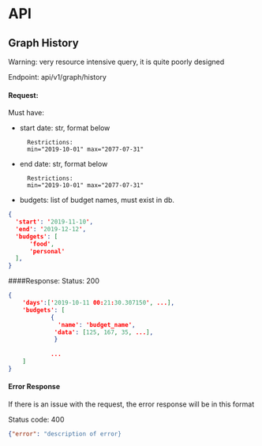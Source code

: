 # API

Graph History
---------
Warning: very resource intensive query,
         it is quite poorly designed

Endpoint: api/v1/graph/history

#### Request:
Must have:
- start date: str, format below 

        Restrictions:
        min="2019-10-01" max="2077-07-31"

- end date: str, format below

        Restrictions:
        min="2019-10-01" max="2077-07-31"

- budgets: list of budget names, must exist in db. 

       
```json
{
  'start': '2019-11-10',
  'end': '2019-12-12',
  'budgets': [
      'food',
      'personal'
  ],
}
```
####Response:
Status: 200
```json
{
    'days':['2019-10-11 00:21:30.307150', ...],
    'budgets': [
            {
              'name': 'budget_name',
             'data': [125, 167, 35, ...],
             }
            
            ...
    ]
}
```
#### Error Response
If there is an issue with the request, the error response will be in 
this format 

Status code: 400
```json
{"error": "description of error}
```
